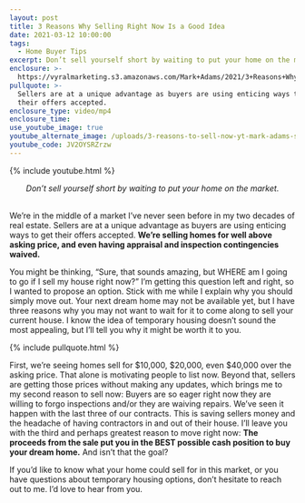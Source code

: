 ```yaml
---
layout: post
title: 3 Reasons Why Selling Right Now Is a Good Idea
date: 2021-03-12 10:00:00
tags:
  - Home Buyer Tips
excerpt: Don’t sell yourself short by waiting to put your home on the market.
enclosure: >-
  https://vyralmarketing.s3.amazonaws.com/Mark+Adams/2021/3+Reasons+Why+Selling+Right+Now+Is+a+Good+Idea.mp4
pullquote: >-
  Sellers are at a unique advantage as buyers are using enticing ways to get
  their offers accepted.
enclosure_type: video/mp4
enclosure_time:
use_youtube_image: true
youtube_alternate_image: /uploads/3-reasons-to-sell-now-yt-mark-adams-ss.jpg
youtube_code: JV2OYSRZrzw
---
```

{% include youtube.html %}

<center><em>Don&rsquo;t sell yourself short by waiting to put your home on the market. </em></center>

<center>&nbsp;</center>

We’re in the middle of a market I’ve never seen before in my two decades of real estate. Sellers are at a unique advantage as buyers are using enticing ways to get their offers accepted. **We’re selling homes for well above asking price, and even having appraisal and inspection contingencies waived.&nbsp;**

You might be thinking, “Sure, that sounds amazing, but WHERE am I going to go if I sell my house right now?” I’m getting this question left and right, so I wanted to propose an option. Stick with me while I explain why you should simply move out. Your next dream home may not be available yet, but I have three reasons why you may not want to wait for it to come along to sell your current house. I know the idea of temporary housing doesn’t sound the most appealing, but I’ll tell you why it might be worth it to you.&nbsp;

{% include pullquote.html %}

First, we’re seeing homes sell for $10,000, $20,000, even $40,000 over the asking price. That alone is motivating people to list now. Beyond that, sellers are getting those prices without making any updates, which brings me to my second reason to sell now: Buyers are so eager right now they are willing to forgo inspections and/or they are waiving repairs. We’ve seen it happen with the last three of our contracts. This is saving sellers money and the headache of having contractors in and out of their house. I’ll leave you with the third and perhaps greatest reason to move right now: **The proceeds from the sale put you in the BEST possible cash position to buy your dream home.** And isn’t that the goal?

If you’d like to know what your home could sell for in this market, or you have questions about temporary housing options, don’t hesitate to reach out to me. I’d love to hear from you.&nbsp;
